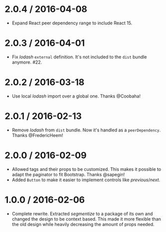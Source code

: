 2.0.4 / 2016-04-08
==================

  * Expand React peer dependency range to include React 15.

2.0.3 / 2016-04-01
==================

  * Fix *lodash* `external` definition. It's not included to the `dist` bundle anymore. #22.

2.0.2 / 2016-03-18
==================

  * Use local *lodash* import over a global one. Thanks @Coobaha!

2.0.1 / 2016-02-13
==================

  * Remove *lodash* from `dist` bundle. Now it's handled as a `peerDependency`. Thanks @FredericHeem!

2.0.0 / 2016-02-09
==================

  * Allowed tags and their props to be customized. This makes it possible to adapt the paginator to fit Bootstrap. Thanks @sapegin!
  * Added `Button` to make it easier to implement controls like *previous*/*next*.

1.0.0 / 2016-02-06
==================

  * Complete rewrite. Extracted *segmentize* to a package of its own and changed the design to be context based. This made it more flexible than the old design while heavily decreasing the amount of props needed.
